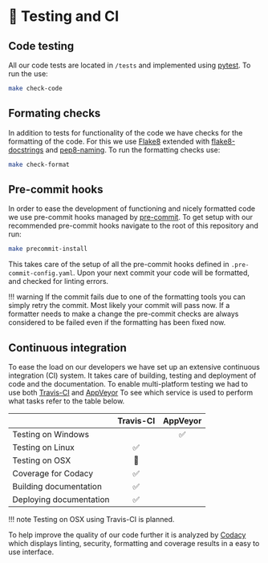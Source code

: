# 🚨 Testing and CI

## Code testing
All our code tests are located in `/tests` and implemented using 
[pytest](https://docs.pytest.org/en/latest/goodpractices.html). To run 
the use: 

```bash
make check-code
```

## Formating checks

In addition to tests for functionality of the code we have checks for the
formatting of the code. For this we use [Flake8](http://flake8.pycqa.org/en/latest/)
extended with [flake8-docstrings](https://gitlab.com/pycqa/flake8-docstrings) 
and [pep8-naming](https://github.com/PyCQA/pep8-naming). To run the formatting
checks use:

```bash
make check-format
```

## Pre-commit hooks

In order to ease the development of functioning and nicely formatted code
we use pre-commit hooks managed by [pre-commit](https://pre-commit.com).
To get setup with our recommended pre-commit hooks navigate to the root of 
this repository and run:

```bash
make precommit-install
```

This takes care of the setup of all the pre-commit hooks defined in
 `.pre-commit-config.yaml`. Upon your next commit your code will be formatted,
 and checked for linting errors. 

!!! warning
    If the commit fails due to one of the formatting tools you can simply 
    retry the commit. Most likely your commit will pass now. If a formatter 
    needs to make a change the pre-commit checks are always considered to 
    be failed even if the formatting has been fixed now.

## Continuous integration

To ease the load on our developers we have set up an extensive continuous 
integration (CI) system. It takes care of building, testing and deployment 
of code and the documentation. To enable multi-platform testing we had to 
use both [Travis-CI](https://travis-ci.com/mikevansighem/theia) and 
[AppVeyor](https://ci.appveyor.com/project/mikevansighem/theia/branch/master) 
To see which service is used to perform what tasks refer to the table below. 

|							| Travis-CI				| AppVeyor				|
|:--------------------------|:---------------------:|:---------------------:|
| Testing on Windows		|					 	| :white_check_mark: 	|
| Testing on Linux		    | :white_check_mark: 	|					  	|
| Testing on OSX			| :construction:		|						|
| Coverage for Codacy       | :white_check_mark: 	|						|
| Building documentation	| :white_check_mark: 	|						|
| Deploying documentation	| :white_check_mark: 	|						|

!!! note
    Testing on OSX using Travis-CI is planned.

To help improve the quality of our code further it is analyzed by 
[Codacy](https://app.codacy.com/project/mikevansighem/theia/dashboard) 
which displays linting, security, formatting and coverage results 
in a easy to use interface.

